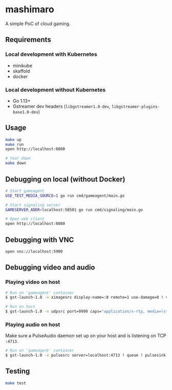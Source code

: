 # mashimaro

A simple PoC of cloud gaming.

## Requirements

### Local development with Kubernetes

- minikube
- skaffold
- docker

### Local development without Kubernetes

- Go 1.13+
- Gstreamer dev headers (`libgstreamer1.0-dev`, `libgstreamer-plugins-base1.0-dev`)

## Usage

```sh
make up
make run
open http://localhost:8080

# tear down
make down
```

## Debugging on local (without Docker)

```sh
# Start gameagent
USE_TEST_MEDIA_SOURCE=1 go run cmd/gameagent/main.go

# Start signaling server
GAMESERVER_ADDR=localhost:50501 go run cmd/signaling/main.go

# Open web client
open http://localhost:8080
```

## Debugging with VNC

```sh
open vnc://localhost:5900
```

## Debugging video and audio

### Playing video on host

```sh
# Run on 'gameagent' container
$ gst-launch-1.0 -v ximagesrc display-name=:0 remote=1 use-damage=0 ! videoconvert ! rtpvrawpay ! udpsink host=host.docker.internal port=9999

# Run on host
$ gst-launch-1.0 -v udpsrc port=9999 caps="application/x-rtp, media=(string)video, sampling=(string)RGB, width=(string)800, height=(string)600" ! rtpvrawdepay ! autovideosink
```

### Playing audio on host

Make sure a PulseAudio daemon set up on your host and is listening on TCP `:4713`.

```sh
# Run on 'gameagent' container
$ gst-launch-1.0 -v pulsesrc server=localhost:4713 ! queue ! pulsesink server=host.docker.internal:4713
```

## Testing 

```sh
make test
```


